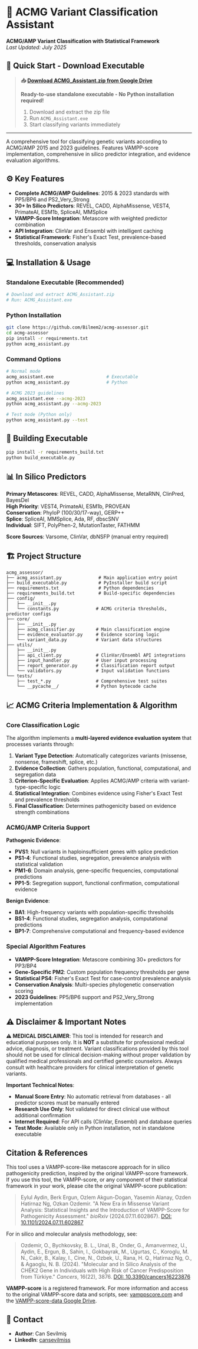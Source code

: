 # 🧬 ACMG Variant Classification Assistant

**ACMG/AMP Variant Classification with Statistical Framework**  
*Last Updated: July 2025*

## 🚀 **Quick Start - Download Executable**

> **📥 [Download ACMG_Assistant.zip from Google Drive](https://drive.google.com/drive/folders/1emkHcTlxgjH6G-2Yl4wQQnKi5Wsip4IY?usp=drive_link)**  
> 
> **Ready-to-use standalone executable - No Python installation required!**  
> 1. Download and extract the zip file  
> 2. Run `ACMG_Assistant.exe`  
> 3. Start classifying variants immediately  

---

A comprehensive tool for classifying genetic variants according to ACMG/AMP 2015 and 2023 guidelines. Features VAMPP-score implementation, comprehensive in silico predictor integration, and evidence evaluation algorithms.

## ⚙️ Key Features

- **Complete ACMG/AMP Guidelines**: 2015 & 2023 standards with PP5/BP6 and PS2_Very_Strong
- **30+ In Silico Predictors**: REVEL, CADD, AlphaMissense, VEST4, PrimateAI, ESM1b, SpliceAI, MMSplice
- **VAMPP-Score Integration**: Metascore with weighted predictor combination
- **API Integration**: ClinVar and Ensembl with intelligent caching
- **Statistical Framework**: Fisher's Exact Test, prevalence-based thresholds, conservation analysis

## 💻 Installation & Usage

### Standalone Executable (Recommended)
```bash
# Download and extract ACMG_Assistant.zip
# Run: ACMG_Assistant.exe
```

### Python Installation
```bash
git clone https://github.com/Bilmem2/acmg-assessor.git
cd acmg-assessor
pip install -r requirements.txt
python acmg_assistant.py
```

### Command Options
```bash
# Normal mode
acmg_assistant.exe                    # Executable
python acmg_assistant.py              # Python

# ACMG 2023 guidelines
acmg_assistant.exe --acmg-2023
python acmg_assistant.py --acmg-2023

# Test mode (Python only)
python acmg_assistant.py --test
```

## 🔧 Building Executable

```bash
pip install -r requirements_build.txt
python build_executable.py
```

## 📊 In Silico Predictors

**Primary Metascores**: REVEL, CADD, AlphaMissense, MetaRNN, ClinPred, BayesDel  
**High Priority**: VEST4, PrimateAI, ESM1b, PROVEAN  
**Conservation**: PhyloP (100/30/17-way), GERP++  
**Splice**: SpliceAI, MMSplice, Ada, RF, dbscSNV  
**Individual**: SIFT, PolyPhen-2, MutationTaster, FATHMM

**Score Sources**: Varsome, ClinVar, dbNSFP (manual entry required)


## 🏗️ Project Structure

```
acmg_assessor/
├── acmg_assistant.py              # Main application entry point
├── build_executable.py            # PyInstaller build script
├── requirements.txt               # Python dependencies
├── requirements_build.txt         # Build-specific dependencies
├── config/
│   ├── __init__.py
│   └── constants.py              # ACMG criteria thresholds, predictor configs
├── core/
│   ├── __init__.py
│   ├── acmg_classifier.py        # Main classification engine
│   ├── evidence_evaluator.py     # Evidence scoring logic
│   └── variant_data.py           # Variant data structures
├── utils/
│   ├── __init__.py
│   ├── api_client.py             # ClinVar/Ensembl API integrations
│   ├── input_handler.py          # User input processing
│   ├── report_generator.py       # Classification report output
│   └── validators.py             # Input validation functions
└── tests/
    ├── test_*.py                 # Comprehensive test suites
    └── __pycache__/              # Python bytecode cache
```

## 📈 ACMG Criteria Implementation & Algorithm

### Core Classification Logic
The algorithm implements a **multi-layered evidence evaluation system** that processes variants through:

1. **Variant Type Detection**: Automatically categorizes variants (missense, nonsense, frameshift, splice, etc.)
2. **Evidence Collection**: Gathers population, functional, computational, and segregation data
3. **Criterion-Specific Evaluation**: Applies ACMG/AMP criteria with variant-type-specific logic
4. **Statistical Integration**: Combines evidence using Fisher's Exact Test and prevalence thresholds
5. **Final Classification**: Determines pathogenicity based on evidence strength combinations

### ACMG/AMP Criteria Support

**Pathogenic Evidence**:
- **PVS1**: Null variants in haploinsufficient genes with splice prediction
- **PS1-4**: Functional studies, segregation, prevalence analysis with statistical validation
- **PM1-6**: Domain analysis, gene-specific frequencies, computational predictions
- **PP1-5**: Segregation support, functional confirmation, computational evidence

**Benign Evidence**:
- **BA1**: High-frequency variants with population-specific thresholds
- **BS1-4**: Functional studies, segregation analysis, computational predictions
- **BP1-7**: Comprehensive computational and frequency-based evidence

### Special Algorithm Features
- **VAMPP-Score Integration**: Metascore combining 30+ predictors for PP3/BP4
- **Gene-Specific PM2**: Custom population frequency thresholds per gene
- **Statistical PS4**: Fisher's Exact Test for case-control prevalence analysis
- **Conservation Analysis**: Multi-species phylogenetic conservation scoring
- **2023 Guidelines**: PP5/BP6 support and PS2_Very_Strong implementation

## ⚠️ Disclaimer & Important Notes

**⚠️ MEDICAL DISCLAIMER**: This tool is intended for research and educational purposes only. It is **NOT** a substitute for professional medical advice, diagnosis, or treatment. Variant classifications provided by this tool should not be used for clinical decision-making without proper validation by qualified medical professionals and certified genetic counselors. Always consult with healthcare providers for clinical interpretation of genetic variants.

**Important Technical Notes**:
- **Manual Score Entry**: No automatic retrieval from databases - all predictor scores must be manually entered
- **Research Use Only**: Not validated for direct clinical use without additional confirmation
- **Internet Required**: For API calls (ClinVar, Ensembl) and database queries
- **Test Mode**: Available only in Python installation, not in standalone executable

##   Citation & References
This tool uses a VAMPP-score-like metascore approach for in silico pathogenicity prediction, inspired by the original VAMPP-score framework. If you use this tool, the VAMPP-score, or any component of their statistical framework in your work, please cite the original VAMPP-score publication:

> Eylul Aydin, Berk Ergun, Ozlem Akgun-Dogan, Yasemin Alanay, Ozden Hatirnaz Ng, Ozkan Ozdemir. "A New Era in Missense Variant Analysis: Statistical Insights and the Introduction of VAMPP-Score for Pathogenicity Assessment." *bioRxiv* (2024.07.11.602867). [DOI: 10.1101/2024.07.11.602867](https://doi.org/10.1101/2024.07.11.602867)

For in silico and molecular analysis methodology, see:

> Ozdemir, O., Bychkovsky, B. L., Unal, B., Onder, G., Amanvermez, U., Aydin, E., Ergun, B., Sahin, I., Gokbayrak, M., Ugurtas, C., Koroglu, M. N., Cakir, B., Kalay, I., Cine, N., Ozbek, U., Rana, H. Q., Hatirnaz Ng, O., & Agaoglu, N. B. (2024). "Molecular and In Silico Analysis of the CHEK2 Gene in Individuals with High Risk of Cancer Predisposition from Türkiye." *Cancers*, 16(22), 3876. [DOI: 10.3390/cancers16223876](https://doi.org/10.3390/cancers16223876)

**VAMPP-score** is a registered framework. For more information and access to the original VAMPP-score data and scripts, see: [vamppscore.com](https://vamppscore.com/) and the [VAMPP-score-data Google Drive](https://drive.google.com/drive/folders/1emkHcTlxgjH6G-2Yl4wQQnKi5Wsip4IY?usp=drive_link).

## 👤 Contact

- **Author**: Can Sevilmiş
- **LinkedIn**: [cansevilmiss](https://linkedin.com/in/cansevilmiss)
